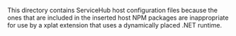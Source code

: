 This directory contains ServiceHub host configuration files
because the ones that are included in the inserted host NPM packages
are inappropriate for use by a xplat extension that uses a dynamically
placed .NET runtime.
